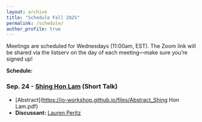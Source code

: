 ```yaml
---
layout: archive
title: "Schedule Fall 2025"
permalink: /schedule/
author_profile: true
---
```

Meetings are scheduled for Wednesdays (11:00am, EST).
The Zoom link will be shared via the listserv on the day of each meeting—make sure you’re signed up!

**Schedule:**

### Sep. 24 - [Shing Hon Lam](https://x.com/betulrozturan) (Short Talk)

- [Abstract](https://io-workshop.github.io/files/Abstract_Shing Hon Lam.pdf)
- **Discussant:** [Lauren Peritz](https://laurenperitz.ucdavis.edu)


<!--
**Schedule:**

Format Sample (abstrct/discussant)
### Apr. 22 - [Betul Ozturan](https://x.com/betulrozturan) (Short Talk)

- [Abstract](https://io-workshop.github.io/files/Ozturan_abstract_2025.pdf)
- **Discussant:** [Chelsea Johnson](https://cbj913.wixsite.com/drchelseajohnson)

---

Format Sample (title/paper/discussant)
### May 6 - [Ye June Jung](https://www.yejunejungpoli.com) (Practice Job Talk)

- **Title:** [Illiberal Human Rights Norms in Trade and the Effectiveness of Western Conditionalities](https://io-workshop.github.io/files/Jung_Ap28.pdf)
- **Discussant:** [Brian Greenhill](https://briangreenhill.com/)



⸻

Sep. 24 – Shing Hon Lam (UCLA) (Practice Job Talk)
	•	Abstract
	•	Discussant: TBD

⸻

Oct. 8 – Taegyun Lim (Harvard) (Short Talk)
	•	Abstract
	•	Discussant: TBD

⸻

Oct. 22 – Akshita Aggarwal (George Washington) (Short Talk)
	•	Abstract
	•	Discussant: TBD

⸻

Nov. 5 – Dagmar Heintze (UT Dallas) (Short Talk)
	•	Abstract
	•	Discussant: TBD

⸻

Nov. 19 – Amaan Charaniya (Washington University in St. Louis) (TBD: Job Talk or Short Talk)
	•	Abstract
	•	Discussant: TBD

⸻

Dec. 3 – Sangyong Son (Short Talk)
	•	Abstract
	•	Discussant: TBD




### Apr. 8 - [Oren Samet](https://www.orensamet.com) (Short Talk)

- **Title:** [Hidden Networks of Global Influence: The Rise and Role of Political Party Internationals](https://io-workshop.github.io/files/Samet_PPIs_JrIOs2025.pdf)
- **Discussant:** [Gino Pauselli](http://ginopauselli.com/)

---



---
-->